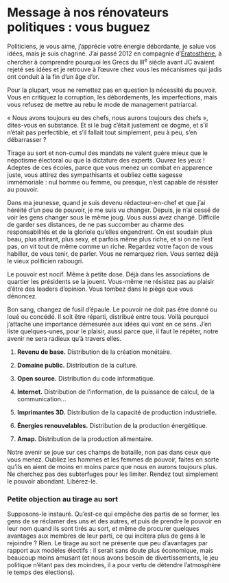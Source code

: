 # Message à nos rénovateurs politiques : vous buguez

Politiciens, je vous aime, j’apprécie votre énergie débordante, je salue vos idées, mais je suis chagriné. J’ai passé 2012 en compagnie d’[Ératosthène](https://tcrouzet.com/tag/eratosthene/), à chercher à comprendre pourquoi les Grecs du III<sup>e</sup> siècle avant JC avaient rejeté ses idées et je retrouve à l’œuvre chez vous les mécanismes qui jadis ont conduit à la fin d’un âge d’or.

Pour la plupart, vous ne remettez pas en question la nécessité du pouvoir. Vous en critiquez la corruption, les débordements, les imperfections, mais vous refusez de mettre au rebu le mode de management patriarcal.

« Nous avons toujours eu des chefs, nous aurons toujours des chefs », dites-vous en substance. Et si le bug c’était justement ce dogme, et s’il n’était pas perfectible, et s’il fallait tout simplement, peu à peu, s’en débarrasser ?

Tirage au sort et non-cumul des mandats ne valent guère mieux que le népotisme électoral ou que la dictature des experts. Ouvrez les yeux ! Adeptes de ces écoles, parce que vous menez un combat en apparence juste, vous attirez des sympathisants et oubliez cette sagesse immémoriale : nul homme ou femme, ou presque, n’est capable de résister au pouvoir.

Dans ma jeunesse, quand je suis devenu rédacteur-en-chef et que j’ai héréité d’un peu de pouvoir, je me suis vu changer. Depuis, je n’ai cessé de voir les gens changer sous le même joug. Vous aussi avez changé. Difficile de garder ses distances, de ne pas succomber au charme des responsabilités et de la gloriole qu’elles engendrent. On est soudain plus beau, plus attirant, plus sexy, et parfois même plus riche, et si on ne l’est pas, on vit tout de même comme un riche. Regardez votre façon de vous habiller, de vous tenir, de parler. Vous ne remarquez rien. Vous sentez déjà le vieux politicien rabougri.

Le pouvoir est nocif. Même à petite dose. Déjà dans les associations de quartier les présidents se la jouent. Vous-même ne résistez pas au plaisir d’être des leaders d’opinion. Vous tombez dans le piège que vous dénoncez.

Bon sang, changez de fusil d’épaule. Le pouvoir ne doit pas être donné ou loué ou concédé. Il soit être réparti, distribué entre tous. Voilà pourquoi j’attache une importance démesurée aux idées qui vont en ce sens. J’en liste quelques-unes, pour le plaisir, aussi parce que, il faut le répéter, notre avenir ne sera radieux qu’à travers elles.

1. **Revenu de base.** Distribution de la création monétaire.

2. **Domaine public.** Distribution de la culture.

3. **Open source.** Distribution du code informatique.

4. **Internet.** Distribution de l’information, de la puissance de calcul, de la communication…

5. **Imprimantes 3D.** Distribution de la capacité de production industrielle.

6. **Énergies renouvelables.** Distribution de la production énergétique.

7. **Amap.** Distribution de la production alimentaire.

Notre avenir se joue sur ces champs de bataille, non pas dans ceux que vous menez. Oubliez les hommes et les femmes de pouvoir, faites en sorte qu’ils en aient de moins en moins parce que nous en aurons toujours plus. Ne cherchez pas des subterfuges pour les limiter. Rendez tout simplement le pouvoir abondant. Libérez-le.

### Petite objection au tirage au sort

Supposons-le instauré. Qu’est-ce qui empêche des partis de se former, les gens de se réclamer des uns et des autres, et puis de prendre le pouvoir en leur nom quand ils sont tirés au sort, et même de procurer quelques avantages aux membres de leur parti, ce qui incitera plus de gens à le rejoindre ? Rien. Le tirage au sort ne présente que peu d’avantages par rapport aux modèles électifs : il serait sans doute plus économique, mais beaucoup moins amusant (et nous avons besoin de divertissements, le jeu politique n’étant pas des moindres, il a pour vertu de détendre l’atmosphère le temps des élections).